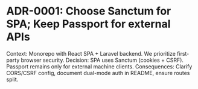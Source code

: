 # ADR-0001: Choose Sanctum for SPA; Keep Passport for external APIs

Context: Monorepo with React SPA + Laravel backend. We prioritize first-party browser security.
Decision: SPA uses Sanctum (cookies + CSRF). Passport remains only for external machine clients.
Consequences: Clarify CORS/CSRF config, document dual-mode auth in README, ensure routes split.

